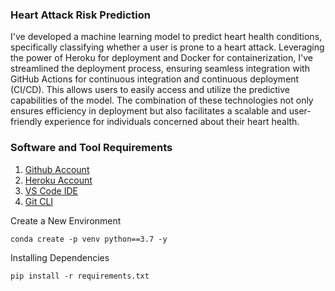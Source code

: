 ### Heart Attack Risk Prediction
I've developed a machine learning model to predict heart health conditions, specifically classifying whether a user is prone to a heart attack. Leveraging the power of Heroku for deployment and Docker for containerization, I've streamlined the deployment process, ensuring seamless integration with GitHub Actions for continuous integration and continuous deployment (CI/CD). This allows users to easily access and utilize the predictive capabilities of the model. The combination of these technologies not only ensures efficiency in deployment but also facilitates a scalable and user-friendly experience for individuals concerned about their heart health.




### Software and Tool Requirements 

1. [Github Account](https://github.com)
2. [Heroku Account](https://heroku.com)
3. [VS Code IDE](https://code.visualstudio.com/)
4. [Git CLI](https://git-scm.com/book/en/v2/Getting-Started-The-Command-Line)


Create a New Environment

```
conda create -p venv python==3.7 -y
```
Installing Dependencies
```
pip install -r requirements.txt
```
